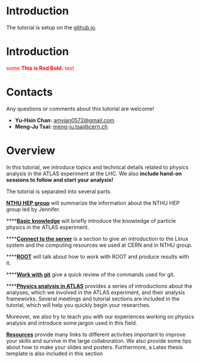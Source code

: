 # Introduction
The tutorial is setup on the [github.io](https://mengjutsai.github.io/tutorial/public/).

# Introduction
<span style="color:red">some **This is Red Bold.** text</span>

# **Contacts**

Any questions or comments about this tutorial are welcome!

- **Yu-Hsin Chan:** amyjan0572@gmail.com
- **Meng-Ju Tsai:** meng-ju.tsai@cern.ch

# **Overview**

In this tutorial, we introduce topics and technical details related to physics analysis in the ATLAS experiment at the LHC. We also **include hand-on sessions to follow and start your analysis!**

The tutorial is separated into several parts.

[**NTHU HEP group**](nthu-group.md) will summarize the information about the NTHU HEP group led by Jennifer.

****[**Basic knowledge**](https://nthu-hep-experiment.gitbook.io/nthu-hep-tutorial/-LWH17fUv1TaL4V-ZjqZ/basic_knowledge) will briefly introduce the knowledge of particle physics in the ATLAS experiment.

****[**Connect to the server**](https://nthu-hep-experiment.gitbook.io/nthu-hep-tutorial/-LWH17fUv1TaL4V-ZjqZ/connect_to_the_server) is a section to give an introduction to the Linux system and the computing resources we used at CERN and in NTHU group.

****[**ROOT**](https://nthu-hep-experiment.gitbook.io/nthu-hep-tutorial/-LWH17fUv1TaL4V-ZjqZ/root) will talk about how to work with ROOT and produce results with it.

****[**Work with git**](https://nthu-hep-experiment.gitbook.io/nthu-hep-tutorial/-LWH17fUv1TaL4V-ZjqZ/git) give a quick review of the commands used for git.

****[**Physics analysis in ATLAS**](https://nthu-hep-experiment.gitbook.io/nthu-hep-tutorial/-LWH17fUv1TaL4V-ZjqZ/physics_analysis) provides a series of introductions about the analyses, which we involved in the ATLAS experiment, and their analysis frameworks. Several meetings and tutorial sections are included in the tutorial, which will help you quickly begin your researches.

Moreover, we also try to teach you with our experiences working on  physics analysis and introduce some jargon used in this field.

[**Resources**](https://nthu-hep-experiment.gitbook.io/nthu-hep-tutorial/-LWH17fUv1TaL4V-ZjqZ/resource) provide many links to different activities important to improve your skills and survive in the large collaboration. We also provide some tips about how to make your slides and posters. Furthermore, a Latex thesis template is also included in this section
